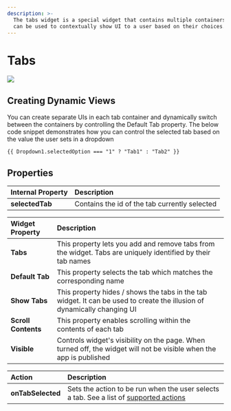 ```yaml
---
description: >-
  The tabs widget is a special widget that contains multiple containers. Tabs
  can be used to contextually show UI to a user based on their choices.
---
```


# Tabs

![](../.gitbook/assets/tabs.gif)

## Creating Dynamic Views

You can create separate UIs in each tab container and dynamically switch between the containers by controlling the Default Tab property. The below code snippet demonstrates how you can control the selected tab based on the value the user sets in a dropdown 

```text
{{ Dropdown1.selectedOption === "1" ? "Tab1" : "Tab2" }}
```

## Properties

| Internal Property | Description |
| :--- | :--- |
| **selectedTab** | Contains the id of the tab currently selected |

| Widget Property | Description |
| :--- | :--- |
| **Tabs** | This property lets you add and remove tabs from the widget. Tabs are uniquely identified by their tab names  |
| **Default Tab** | This property selects the tab which matches the corresponding name |
| **Show Tabs** | This property hides / shows the tabs in the tab widget. It can be used to create the illusion of dynamically changing UI |
| **Scroll Contents** | This property enables scrolling within the contents of each tab  |
| **Visible** | Controls widget's visibility on the page. When turned off, the widget will not be visible when the app is published |

| Action | Description |
| :--- | :--- |
| **onTabSelected** | Sets the action to be run when the user selects a tab. See a list of [supported actions](../core-concepts/writing-code/appsmith-framework.md) |

